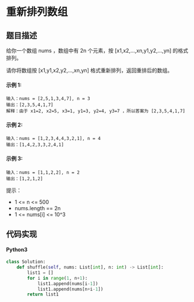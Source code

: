 # 重新排列数组

## 题目描述
给你一个数组 nums ，数组中有 2n 个元素，按 [x1,x2,...,xn,y1,y2,...,yn] 的格式排列。

请你将数组按 [x1,y1,x2,y2,...,xn,yn] 格式重新排列，返回重排后的数组。

#### 示例 1:
```
输入：nums = [2,5,1,3,4,7], n = 3
输出：[2,3,5,4,1,7] 
解释：由于 x1=2, x2=5, x3=1, y1=3, y2=4, y3=7 ，所以答案为 [2,3,5,4,1,7]
```
#### 示例 2:
```
输入：nums = [1,2,3,4,4,3,2,1], n = 4
输出：[1,4,2,3,3,2,4,1]
```
#### 示例 3:
```
输入：nums = [1,1,2,2], n = 2
输出：[1,2,1,2]
```
提示：

- 1 <= n <= 500
- nums.length == 2n
- 1 <= nums[i] <= 10^3

## 代码实现
#### Python3
```python
class Solution:
    def shuffle(self, nums: List[int], n: int) -> List[int]:
        list1 = []
        for i in range(1, n+1):
            list1.append(nums[i-1])
            list1.append(nums[n+i-1])
        return list1
```